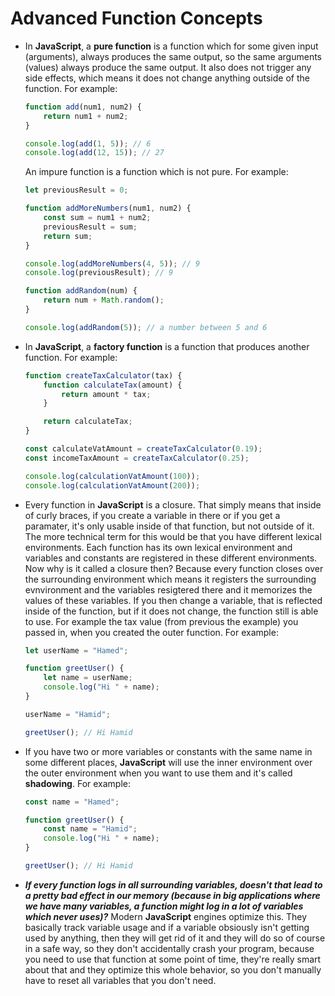 # Advanced Function Concepts

- In **JavaScript**, a **pure function** is a function which for some given input (arguments), always produces the same output, so the same arguments (values) always produce the same output. It also does not trigger any side effects, which means it does not change anything outside of the function. For example:

    ```js
    function add(num1, num2) {
        return num1 + num2;
    }

    console.log(add(1, 5)); // 6
    console.log(add(12, 15)); // 27
    ```

    An impure function is a function which is not pure. For example:

    ```js
    let previousResult = 0;

    function addMoreNumbers(num1, num2) {
        const sum = num1 + num2;
        previousResult = sum;
        return sum;
    }

    console.log(addMoreNumbers(4, 5)); // 9
    console.log(previousResult); // 9

    function addRandom(num) {
        return num + Math.random();
    }

    console.log(addRandom(5)); // a number between 5 and 6
    ```

- In **JavaScript**, a **factory function** is a function that produces another function. For example:

    ```js
    function createTaxCalculator(tax) {
        function calculateTax(amount) {
            return amount * tax;
        }

        return calculateTax;
    }

    const calculateVatAmount = createTaxCalculator(0.19);
    const incomeTaxAmount = createTaxCalculator(0.25);

    console.log(calculationVatAmount(100));
    console.log(calculationVatAmount(200));
    ```

- Every function in **JavaScript** is a closure. That simply means that inside of curly braces, if you create a variable in there or if you get a paramater, it's only usable inside of that function, but not outside of it. The more technical term for this would be that you have different lexical environments. Each function has its own lexical environment and variables and constants are registered in these different environments. Now why is it called a closure then? Because every function closes over the surrounding environment which means it registers the surrounding evnvironment and the variables resigtered there and it memorizes the values of these variables. If you then change a variable, that is reflected inside of the function, but if it does not change, the function still is able to use. For example the tax value (from previous the example) you passed in, when you created the outer function. For example:

    ```js
    let userName = "Hamed";

    function greetUser() {
        let name = userName;
        console.log("Hi " + name);
    }

    userName = "Hamid";

    greetUser(); // Hi Hamid
    ```

- If you have two or more variables or constants with the same name in some different places, **JavaScript** will use the inner environment over the outer environment when you want to use them and it's called **shadowing**. For example:

    ```js
    const name = "Hamed";

    function greetUser() {
        const name = "Hamid";
        console.log("Hi " + name);
    }

    greetUser(); // Hi Hamid
    ```

- ***If every function logs in all surrounding variables, doesn't that lead to a pretty bad effect in our memory (because in big applications where we have many variables, a function might log in a lot of variables which never uses)?*** Modern **JavaScript** engines optimize this. They basically track variable usage and if a variable obsiously isn't getting used by anything, then they will get rid of it and they will do so of course in a safe way, so they don't accidentally crash your program, because you need to use that function at some point of time, they're really smart about that and they optimize this whole behavior, so you don't manually have to reset all variables that you don't need.
